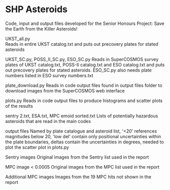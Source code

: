 # SHP Asteroids
Code, input and output files developed for the Senior Honours Project: Save the Earth from the Killer Asteroids!

UKST_all.py  
Reads in entire UKST catalog.txt and puts out precovery plates for stated asteroids 


UKST_SC.py, POSS_II_SC.py, ESO_SC.py
Reads in SuperCOSMOS survey plates of UKST catalog.txt, POSS-II catalog.txt and ESO catalog.txt and puts out precovery plates for stated asteroids. ESO_SC.py also needs plate numbers listed in ESO survey numbers.txt


plate_download.py
Reads in code output files found in output files folder to download images from the SuperCOSMOS web interface


plots.py 
Reads in code output files to produce histograms and scatter plots of the results


sentry 2.txt, ESA.txt, MPC emoid sorted.txt 
Lists of potentially hazardous asteroids that are read in the main codes


output files 
Named by plate catalogue and asteroid list, '<20' references magnitudes below 20, 'low del' contain only positional uncertainties within the plate boundaries, deltas contain the uncertainties in degrees, needed to plot the scatter plot in plots.py


Sentry images 
Original images from the Sentry list used in the report


MPC image < 0.0005 
Original images from the MPC list used in the report


Additional MPC images 
Images from the 19 MPC hits not shown in the report 
